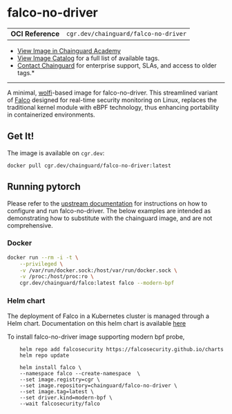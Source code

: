 <!--monopod:start-->
# falco-no-driver
| | |
| - | - |
| **OCI Reference** | `cgr.dev/chainguard/falco-no-driver` |


* [View Image in Chainguard Academy](https://edu.chainguard.dev/chainguard/chainguard-images/reference/falco-no-driver/overview/)
* [View Image Catalog](https://console.enforce.dev/images/catalog) for a full list of available tags.
* [Contact Chainguard](https://www.chainguard.dev/chainguard-images) for enterprise support, SLAs, and access to older tags.*

---
<!--monopod:end-->

<!--overview:start-->
A minimal, [wolfi](https://github.com/wolfi-dev)-based image for falco-no-driver. This streamlined variant of [Falco](https://github.com/falcosecurity/falco/tree/master) designed for real-time security monitoring on Linux, replaces the traditional kernel module with eBPF technology, thus enhancing portability in containerized environments.
<!--overview:end-->

<!--getting:start-->
## Get It!
The image is available on `cgr.dev`:

```
docker pull cgr.dev/chainguard/falco-no-driver:latest
```
<!--getting:end-->

<!--body:start-->

## Running pytorch

Please refer to the [upstream documentation](https://falco.org/docs/install-operate/running/)
for instructions on how to configure and run falco-no-driver. The below examples
are intended as demonstrating how to substitute with the chainguard image, and
are not comprehensive.

### Docker

```bash
docker run --rm -i -t \
    --privileged \
    -v /var/run/docker.sock:/host/var/run/docker.sock \
    -v /proc:/host/proc:ro \
    cgr.dev/chainguard/falco:latest falco --modern-bpf
```

### Helm chart

The deployment of Falco in a Kubernetes cluster is managed through a Helm chart. Documentation on this helm chart is available [here](https://github.com/falcosecurity/charts)

To install falco-no-driver image supporting modern bpf probe,
```
    helm repo add falcosecurity https://falcosecurity.github.io/charts
    helm repo update

    helm install falco \
    --namespace falco --create-namespace  \
    --set image.registry=cgr \
    --set image.repository=chainguard/falco-no-driver \
    --set image.tag=latest \
    --set driver.kind=modern-bpf \
    --wait falcosecurity/falco
```
<!--body:end-->
